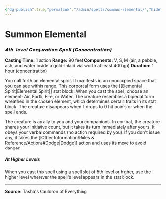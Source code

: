 ```yaml
---
{"dg-publish":true,"permalink":"/admin/spells/summon-elemental/","hide":true,"updated":"2025-08-05T19:49:54.961+01:00"}
---
```


# Summon Elemental
### *4th-level Conjuration Spell* *(Concentration)*
**Casting Time:** 1 action
**Range:** 90 feet
**Components:** V, S, M (air, a pebble, ash, and water inside a gold-inlaid vial worth at least 400 gp)
**Duration:** 1 hour (concentration)

You call forth an elemental spirit. It manifests in an unoccupied space that you can see within range. This corporeal form uses the [[Elemental Spirit\|Elemental Spirit]] stat block. When you cast the spell, choose an element: Air, Earth, Fire, or Water. The creature resembles a bipedal form wreathed in the chosen element, which determines certain traits in its stat block. The creature disappears when it drops to 0 hit points or when the spell ends.

The creature is an ally to you and your companions. In combat, the creature shares your initiative count, but it takes its turn immediately after yours. It obeys your verbal commands (no action required by you). If you don't issue any, it takes the [[Other Information/Rules & Reference/Actions#Dodge\|Dodge]] action and uses its move to avoid danger.

##### At Higher Levels
When you cast this spell using a spell slot of 5th level or higher, use the higher level wherever the spell's level appears in the stat block.

---
**Source:** Tasha's Cauldron of Everything